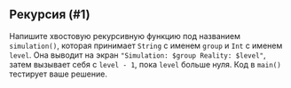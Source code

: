 ## Рекурсия (#1)

Напишите хвостовую рекурсивную функцию под названием `simulation()`, которая принимает `String` с именем `group` и `Int` с именем `level`. Она выводит на экран `"Simulation: $group
Reality: $level"`, затем вызывает себя с `level - 1`, пока `level` больше нуля. Код в `main()` тестирует ваше решение.
